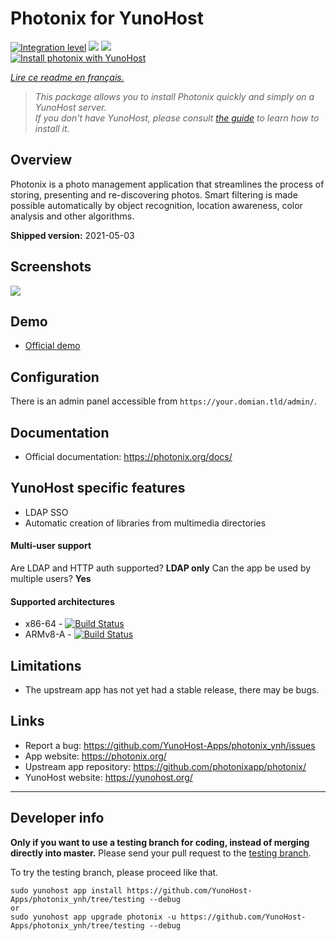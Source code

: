 # Photonix for YunoHost

[![Integration level](https://dash.yunohost.org/integration/photonix.svg)](https://dash.yunohost.org/appci/app/photonix) ![](https://ci-apps.yunohost.org/ci/badges/photonix.status.svg) ![](https://ci-apps.yunohost.org/ci/badges/photonix.maintain.svg)  
[![Install photonix with YunoHost](https://install-app.yunohost.org/install-with-yunohost.svg)](https://install-app.yunohost.org/?app=photonix)

*[Lire ce readme en français.](./README_fr.md)*

> *This package allows you to install Photonix quickly and simply on a YunoHost server.  
If you don't have YunoHost, please consult [the guide](https://yunohost.org/#/install) to learn how to install it.*

## Overview
Photonix is a photo management application that streamlines the process of storing, presenting and re-discovering photos. Smart filtering is made possible automatically by object recognition, location awareness, color analysis and other algorithms.

**Shipped version:** 2021-05-03

## Screenshots

![](https://camo.githubusercontent.com/8010d9b6f3b32fecc5cde4ba6601ad17f3e9098b788e3bf1972989d003f8ace3/68747470733a2f2f6570697873747564696f732e636f2e756b2f75706c6f6164732f66696c65725f7075626c69632f35322f64632f35326463646666342d643936642d346466642d623135382d6235376230363936313534652f70686f746f5f6c6973742e6a7067)

## Demo

* [Official demo](https://demo.photonix.org/)

## Configuration

There is an admin panel accessible from `https://your.domian.tld/admin/`.

## Documentation

* Official documentation: https://photonix.org/docs/

## YunoHost specific features

* LDAP SSO
* Automatic creation of libraries from multimedia directories

#### Multi-user support

Are LDAP and HTTP auth supported? **LDAP only**
Can the app be used by multiple users? **Yes**

#### Supported architectures

* x86-64 - [![Build Status](https://ci-apps.yunohost.org/ci/logs/photonix.svg)](https://ci-apps.yunohost.org/ci/apps/photonix/)
* ARMv8-A - [![Build Status](https://ci-apps-arm.yunohost.org/ci/logs/photonix.svg)](https://ci-apps-arm.yunohost.org/ci/apps/photonix/)

## Limitations

* The upstream app has not yet had a stable release, there may be bugs.

## Links

* Report a bug: https://github.com/YunoHost-Apps/photonix_ynh/issues
* App website: https://photonix.org/
* Upstream app repository: https://github.com/photonixapp/photonix/
* YunoHost website: https://yunohost.org/

---

## Developer info

**Only if you want to use a testing branch for coding, instead of merging directly into master.**
Please send your pull request to the [testing branch](https://github.com/YunoHost-Apps/photonix_ynh/tree/testing).

To try the testing branch, please proceed like that.
```
sudo yunohost app install https://github.com/YunoHost-Apps/photonix_ynh/tree/testing --debug
or
sudo yunohost app upgrade photonix -u https://github.com/YunoHost-Apps/photonix_ynh/tree/testing --debug
```
